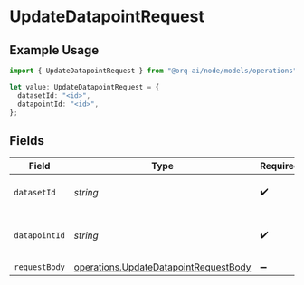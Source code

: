 # UpdateDatapointRequest

## Example Usage

```typescript
import { UpdateDatapointRequest } from "@orq-ai/node/models/operations";

let value: UpdateDatapointRequest = {
  datasetId: "<id>",
  datapointId: "<id>",
};
```

## Fields

| Field                                                                                          | Type                                                                                           | Required                                                                                       | Description                                                                                    |
| ---------------------------------------------------------------------------------------------- | ---------------------------------------------------------------------------------------------- | ---------------------------------------------------------------------------------------------- | ---------------------------------------------------------------------------------------------- |
| `datasetId`                                                                                    | *string*                                                                                       | :heavy_check_mark:                                                                             | The unique identifier of the dataset                                                           |
| `datapointId`                                                                                  | *string*                                                                                       | :heavy_check_mark:                                                                             | The unique identifier of the datapoint                                                         |
| `requestBody`                                                                                  | [operations.UpdateDatapointRequestBody](../../models/operations/updatedatapointrequestbody.md) | :heavy_minus_sign:                                                                             | N/A                                                                                            |